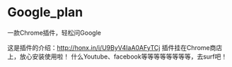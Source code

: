Google_plan
===========

一款Chrome插件，轻松问Google

这是插件的介绍：http://honx.in/i/U9ByV4IaA0AFyTCj
插件挂在Chrome商店上，放心安装使用啦！
什么Youtube、facebook等等等等等等等等，去surf吧！
